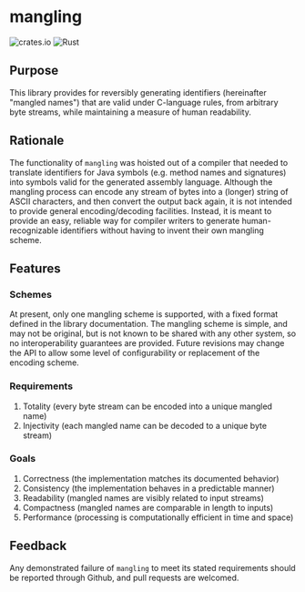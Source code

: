 # mangling

![crates.io](https://img.shields.io/crates/v/mangling.svg)
![Rust](https://github.com/kulp/mangling/workflows/Rust/badge.svg)

## Purpose
This library provides for reversibly generating identifiers (hereinafter "mangled names") that are valid under C-language rules, from arbitrary byte streams, while maintaining a measure of human readability.

## Rationale
The functionality of `mangling` was hoisted out of a compiler that needed to translate identifiers for Java symbols (e.g. method names and signatures) into symbols valid for the generated assembly language. Although the mangling process can encode any stream of bytes into a (longer) string of ASCII characters, and then convert the output back again, it is not intended to provide general encoding/decoding facilities. Instead, it is meant to provide an easy, reliable way for compiler writers to generate human-recognizable identifiers without having to invent their own mangling scheme.

## Features
### Schemes
At present, only one mangling scheme is supported, with a fixed format defined in the library documentation. The mangling scheme is simple, and may not be original, but is not known to be shared with any other system, so no interoperability guarantees are provided. Future revisions may change the API to allow some level of configurability or replacement of the encoding scheme.

### Requirements
1. Totality (every byte stream can be encoded into a unique mangled name)
1. Injectivity (each mangled name can be decoded to a unique byte stream)

### Goals
1. Correctness (the implementation matches its documented behavior)
1. Consistency (the implementation behaves in a predictable manner)
1. Readability (mangled names are visibly related to input streams)
1. Compactness (mangled names are comparable in length to inputs)
1. Performance (processing is computationally efficient in time and space)

## Feedback
Any demonstrated failure of `mangling` to meet its stated requirements should be reported through Github, and pull requests are welcomed.

